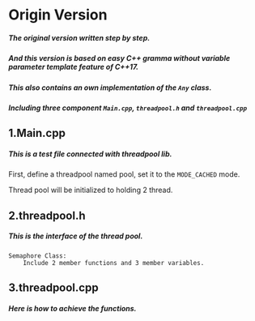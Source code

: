 # Origin Version

##### The original version written step by step.
##### And this version is based on easy C++ gramma without variable parameter template feature of C++17. 
##### This also contains an own implementation of the `Any` class.
##### Including three component `Main.cpp`, `threadpool.h` and `threadpool.cpp`

## 1.Main.cpp
##### This is a test file connected with threadpool lib.

First, define a threadpool named pool, set it to the `MODE_CACHED` mode.

Thread pool will be initialized to holding 2 thread.



## 2.threadpool.h
##### This is the interface of the thread pool.

    Semaphore Class:
        Include 2 member functions and 3 member variables.

        



## 3.threadpool.cpp
##### Here is how to achieve the functions.